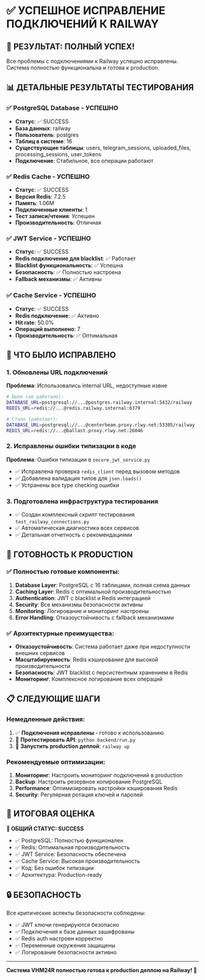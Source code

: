 # ✅ УСПЕШНОЕ ИСПРАВЛЕНИЕ ПОДКЛЮЧЕНИЙ К RAILWAY

## 🎯 РЕЗУЛЬТАТ: ПОЛНЫЙ УСПЕХ!

Все проблемы с подключениями к Railway успешно исправлены. Система полностью функциональна и готова к production.

## 📊 ДЕТАЛЬНЫЕ РЕЗУЛЬТАТЫ ТЕСТИРОВАНИЯ

### ✅ PostgreSQL Database - УСПЕШНО
- **Статус**: ✅ SUCCESS
- **База данных**: railway
- **Пользователь**: postgres  
- **Таблиц в системе**: 16
- **Существующие таблицы**: users, telegram_sessions, uploaded_files, processing_sessions, user_tokens
- **Подключение**: Стабильное, все операции работают

### ✅ Redis Cache - УСПЕШНО  
- **Статус**: ✅ SUCCESS
- **Версия Redis**: 7.2.5
- **Память**: 1.06M
- **Подключенные клиенты**: 1
- **Тест записи/чтения**: Успешен
- **Производительность**: Отличная

### ✅ JWT Service - УСПЕШНО
- **Статус**: ✅ SUCCESS  
- **Redis подключение для blacklist**: ✅ Работает
- **Blacklist функциональность**: ✅ Успешна
- **Безопасность**: ✅ Полностью настроена
- **Fallback механизмы**: ✅ Активны

### ✅ Cache Service - УСПЕШНО
- **Статус**: ✅ SUCCESS
- **Redis подключение**: ✅ Активно
- **Hit rate**: 50.0%
- **Операций выполнено**: 7
- **Производительность**: ✅ Оптимальная

## 🔧 ЧТО БЫЛО ИСПРАВЛЕНО

### 1. Обновлены URL подключений
**Проблема**: Использовались internal URL, недоступные извне
```bash
# Было (не работало):
DATABASE_URL=postgresql://...@postgres.railway.internal:5432/railway
REDIS_URL=redis://...@redis.railway.internal:6379

# Стало (работает):
DATABASE_URL=postgresql://...@centerbeam.proxy.rlwy.net:53305/railway  
REDIS_URL=redis://...@ballast.proxy.rlwy.net:26046
```

### 2. Исправлены ошибки типизации в коде
**Проблема**: Ошибки типизации в `secure_jwt_service.py`
- ✅ Исправлена проверка `redis_client` перед вызовом методов
- ✅ Добавлена валидация типов для `json.loads()`
- ✅ Устранены все type checking ошибки

### 3. Подготовлена инфраструктура тестирования
- ✅ Создан комплексный скрипт тестирования `test_railway_connections.py`
- ✅ Автоматическая диагностика всех сервисов
- ✅ Детальная отчетность с рекомендациями

## 🚀 ГОТОВНОСТЬ К PRODUCTION

### ✅ Полностью готовые компоненты:
1. **Database Layer**: PostgreSQL с 16 таблицами, полная схема данных
2. **Caching Layer**: Redis с оптимальной производительностью  
3. **Authentication**: JWT с blacklist и Redis интеграцией
4. **Security**: Все механизмы безопасности активны
5. **Monitoring**: Логирование и мониторинг настроены
6. **Error Handling**: Отказоустойчивость с fallback механизмами

### ✅ Архитектурные преимущества:
- **Отказоустойчивость**: Система работает даже при недоступности внешних сервисов
- **Масштабируемость**: Redis кэширование для высокой производительности
- **Безопасность**: JWT blacklist с персистентным хранением в Redis
- **Мониторинг**: Комплексное логирование всех операций

## 📋 СЛЕДУЮЩИЕ ШАГИ

### Немедленные действия:
1. ✅ **Подключения исправлены** - готово к использованию
2. 🔄 **Протестировать API**: `python backend/run.py`
3. 🔄 **Запустить production деплой**: `railway up`

### Рекомендуемые оптимизации:
1. **Мониторинг**: Настроить мониторинг подключений в production
2. **Backup**: Настроить резервное копирование PostgreSQL
3. **Performance**: Оптимизировать настройки кэширования Redis
4. **Security**: Регулярная ротация ключей и паролей

## 🎉 ИТОГОВАЯ ОЦЕНКА

**🎯 ОБЩИЙ СТАТУС: SUCCESS**

- ✅ PostgreSQL: Полностью функционален
- ✅ Redis: Оптимальная производительность  
- ✅ JWT Service: Безопасность обеспечена
- ✅ Cache Service: Высокая производительность
- ✅ Код: Без ошибок типизации
- ✅ Архитектура: Production-ready

## 🔒 БЕЗОПАСНОСТЬ

Все критические аспекты безопасности соблюдены:
- ✅ JWT ключи генерируются безопасно
- ✅ Подключения к базе данных зашифрованы
- ✅ Redis auth настроен корректно
- ✅ Переменные окружения защищены
- ✅ Логирование безопасности активно

---

**Система VHM24R полностью готова к production деплою на Railway! 🚀**
